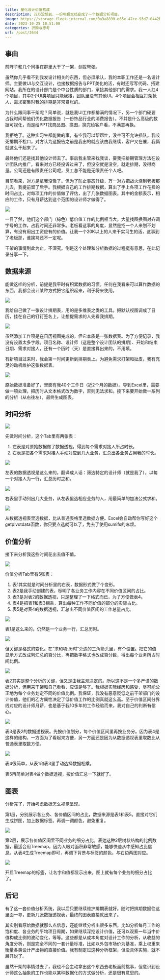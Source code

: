```yaml
---
title: 量化设计价值构成
description: 万万没想到，一份甩锅文档变成了一个数据分析项目。
image: https://storage.fleek-internal.com/0a3a8890-e65e-47ce-93d7-0442b9209d38-bucket/blog/posts/2023-10/a9a5b3988a8c913ff30d990b21313263.png
date: 2023-10-25 10:51:00
categories: 折腾与思考
url: /post/3644
---
```


## 事由

前阵子和几个同事在群里大干了一架，剑拔弩张。

虽然你几乎看不到我发设计相关的东西，但必须承认，我的本职工作还是一名设计师。主要做UI与交互设计，也接数据报告与PPT美化的活，有时还写写代码、搭建网站。我所在的设计部门是个中台性质的部门，承接其他部门的需求。我一人扛4个项目，其中2个UI类项目只能我接，团队里没有其他UI。4个项目会相互打架抢人，需求密集时我的排期是非常紧张的。

为什么跟同事干架呢？简单说，就是我UI工作都排满的情况下，另一个部门硬要占我时间帮他们优化数据报告（一份饰品行业的消费报告）。不并是什么高级的数据可视化，而是给PPT找商品图、换图，换完给客户看，不满意再换。

我拒绝了。这种实习生都能做的事，有空我可以帮帮忙，没空可不允许插队。我咬死排期不松口，对方认为这报告之前是我出的就应该由我继续，客户又在催，我俩就这么干起来了。

最终他们还是找其他设计师去了。事后我主管来找我谈，要我把排期管理方法在设计团队内推广。看来对方已经投诉过来了，但没空就是没空，就走排期，没得商量。公司还是有限责任公司呢，员工总不能是无限责任个人吧。

目前看来，对方是拿我没辙了。但为了防止事态升级，万一对方把战火烧到老板那儿去，我提前留了后手。我根据自己的工作排期数据，算出了手上各项工作花费的时间占比，对每项工作的价值做了评估，出了几张数据图表。其中的金额表示，相应的工作，只有月薪达到这个范围的设计师才做得了。

![](https://storage.fleek-internal.com/0a3a8890-e65e-47ce-93d7-0442b9209d38-bucket/blog/posts/2023-10/a9a5b3988a8c913ff30d990b21313263.png)

一目了然，他们这个部门（棕色）低价值工作的比例相当大，大量找图换图对齐调字号的工作，占我时间还非常多。老板看这事的角度，显然是招一个人来划不划算，有没有用出工资应有的价值。让我一个20K以上的人来干实习生的活，这事到了老板那，谁挨骂还不一定呢。

干架的事情到此为止，不深究。倒是这个处理和分析数据的过程挺有意思，在此记录分享一下。
## 数据来源

能做这样的分析，前提是我平时有积累数据的习惯。任何在我看来可以算作数据的东西，我都会设计某种方式把它组织起来，利于将来使用。

![](https://storage.fleek-internal.com/0a3a8890-e65e-47ce-93d7-0442b9209d38-bucket/blog/posts/2023-10/b7cb270372f19fd67879c57bd8a7b009.jpg)

我给自己做了一张设计排期表，用的是多维表之类的工具。把默认视图调成了日历，挂在自己的钉钉签名上，让想提需求的人先看我排期。

![](https://storage.fleek-internal.com/0a3a8890-e65e-47ce-93d7-0442b9209d38-bucket/blog/posts/2023-10/65d4321bfa13f03090b90554cad84bd6.png)

虽然添加工作项是在日历视图完成的，但它本质是一张数据表。为了方便记录，我没有设置太多字段。项目名称、设计师（这是整个设计团队的排期）、开始和结束日期、需求对接人，还有一个历时（天）是直接算出来的，不用填。

有新项目过来时，我会第一时间更新到排期表上。为避免需求打架和扯皮，我有充足的动机维护这张数据表。

![](https://storage.fleek-internal.com/0a3a8890-e65e-47ce-93d7-0442b9209d38-bucket/blog/posts/2023-10/5d8953d9788ad3b0997eea965fec52e6.png)

原始数据准备好了，里面有我40个工作日（近2个月的数据）。导到Excel里，需要做一项处理，把历时从文本格式改为数字，否则无法求和。接下来要开始做一系列的分析（从右往左），最终生成图表。
## 时间分析

![](https://storage.fleek-internal.com/0a3a8890-e65e-47ce-93d7-0442b9209d38-bucket/blog/posts/2023-10/ab35313c1c52dc5c5328490034a68dbd.png)

先做时间分析，这个Tab里有两张表：  
1. 左表是对原始数据做了数据透视，得到每个需求对接人所占时长。
2. 右表是把各个需求对接人手动对应到几大业务，汇总出各业务占用我的时长。

![](https://storage.fleek-internal.com/0a3a8890-e65e-47ce-93d7-0442b9209d38-bucket/blog/posts/2023-10/b790a28d8fc8fc1ad15ecb4b726112ef.png)

左表的数据透视是这么来的，翻译成人话：筛选特定的设计师（就是我了），以每一个对接人为一行，汇总历时之和。

![](https://storage.fleek-internal.com/0a3a8890-e65e-47ce-93d7-0442b9209d38-bucket/blog/posts/2023-10/ab35313c1c52dc5c5328490034a68dbd.png)

右表里手动列出几大业务，从左表里选相应业务的人，用最简单的加法公式求和。

![](https://storage.fleek-internal.com/0a3a8890-e65e-47ce-93d7-0442b9209d38-bucket/blog/posts/2023-10/0d9aec6a5807c7ba9153da8f20b261a1.png)

从数据透视表里选数据，比从普通表格里选数据方便。Excel会自动帮你写好这个getpivotdata函数，你只要点选就可以了，免去了使用sumifs的麻烦。
## 价值分析

接下来分析我这些时间花出去值不值。

![](https://storage.fleek-internal.com/0a3a8890-e65e-47ce-93d7-0442b9209d38-bucket/blog/posts/2023-10/e0a5d1274532853173f10402d53d9d06.png)

价值分析Tab里有5张表：  
1. 表1其实就是时间分析里的右表，数据形式做了个变形。
2. 表2是我手动创建的表，标明了各业务工作内容在不同价值区间的占比。
3. 表3是对表2的数据透视，只是整理了一下格式而已，为了方便做表4。
4. 表4是把表1和表3相乘，算出每种工作不同价值的部分的实际占比。
5. 表5是对表4的数据透视，汇总出不同价值区间的工作总量占比。

![](https://storage.fleek-internal.com/0a3a8890-e65e-47ce-93d7-0442b9209d38-bucket/blog/posts/2023-10/4b7fd4d8f38266dc59903bddfa4dc4d2.png)

表1是这么来的，仍然是一个业务一行，汇总历时。

![](https://storage.fleek-internal.com/0a3a8890-e65e-47ce-93d7-0442b9209d38-bucket/blog/posts/2023-10/187174f765fd78ba42d098c00b301d92.png)

但关键是格式的变化。在“求和项:历时”旁边的三角箭头里，有个设置。把它的值显示方式改成列汇总的百分比，再把数字格式也改成百分数，得出每个业务所占时间比例。

![](https://storage.fleek-internal.com/0a3a8890-e65e-47ce-93d7-0442b9209d38-bucket/blog/posts/2023-10/e0a5d1274532853173f10402d53d9d06.png)

表2其实是整个分析的关键，但又是由我主观决定的。所以这不是一个多严谨的数据分析，但用来干架和自己看看，应该是够了。我根据实际经历和感受，尽可能公正地为每个业务划定不同的价值比例。我保证，我没有恶意贬低之前干架部门的设计价值，他们的乙方属性决定了低价值工作的比例真就这么高。至于价值区间分界线对应的设计师月薪，也是基于我10多年的工作经验而来，我对自己的判断有信心。

![](https://storage.fleek-internal.com/0a3a8890-e65e-47ce-93d7-0442b9209d38-bucket/blog/posts/2023-10/d68bb255437ef1e63a9386d499ce48e4.png)

表3是表2的数据透视表。先按价值划分，每个价值区间里再按业务分。因为表4是这样的结构，一方面为了看起来方便，另一方面还是因为从数据透视表里取数比从普通表里取数方便。

![](https://storage.fleek-internal.com/0a3a8890-e65e-47ce-93d7-0442b9209d38-bucket/blog/posts/2023-10/e0a5d1274532853173f10402d53d9d06.png)

表4很简单，从表1和表3里手动选择数据相乘。

表5再简单对表4做个数据透视，按价值汇总一下就好了。

## 图表

分析完了，开始考虑数据怎么视觉呈现。

第1层，分别展示各业务、各价值区间的占比，数据来源是表1和表5。直接对它们生成饼图，加上数据标签。再调一调颜色，避免重复。

![](https://storage.fleek-internal.com/0a3a8890-e65e-47ce-93d7-0442b9209d38-bucket/blog/posts/2023-10/a9a5b3988a8c913ff30d990b21313263.png)

第2层，展示各价值区间里不同业务的细分占比。表达这种2层树状结构的比例数据，最适合用Treemap，因为人眼对面积非常敏感，能够快速从中感知占比信息。从表4生成Treemap即可，再调下背景与标签的颜色，与右边两图对应。

![](https://storage.fleek-internal.com/0a3a8890-e65e-47ce-93d7-0442b9209d38-bucket/blog/posts/2023-10/a85c0e8de3b950ff50c3771a36666c8e.png)

开启Treemap的标签，让名字和值都显示出来，图上就有每个业务的细分占比了。

## 后记

有了这一套价值分析系统，我以后只要继续维护排期表就好。随时把排期数据往这里面一导，更新几张数据透视表，最终的图表直接就出来了。

其实别看原始数据就那么点信息，还能继续分析出很多东西。比如分析每月工作的饱和度、各业务的平均项目周期，如果继续深挖设计价值，还可以观察一年当中价值构成比例的波动变化，等等。这些都是从成本角度对设计工作的分析，从收益的角度分析，则是完全不同的一套计量标准，比如以外包市场价为基准，乘上权重来衡量各类设计产出物的直接价值。我有制定过这种分析框架，但没具体实施，就不展开说了。

虽然干架的事情过去了，我也不会主动拿出这个东西去老板面前挑事，但意识到设计师这么抽象的工作也能以某种数据化的方式做分析，还是很有意思的。
